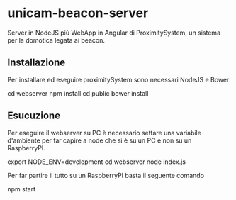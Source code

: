 # unicam-beacon-server
Server in NodeJS più WebApp in Angular di ProximitySystem, un sistema per la domotica legata ai beacon.

## Installazione
Per installare ed eseguire proximitySystem sono necessari NodeJS e Bower

  cd webserver
  npm install
  cd public
  bower install
  
## Esucuzione
Per eseguire il webserver su PC è necessario settare una variabile d'ambiente per far
capire a node che si è su un PC e non su un RaspberryPI.

  export NODE_ENV=development
  cd webserver
  node index.js
  
Per far partire il tutto su un RaspberryPI basta il seguente comando

  npm start
